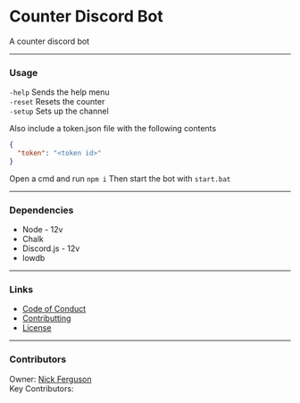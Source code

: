 # Counter Discord Bot

A counter discord bot

---

### Usage

`-help` Sends the help menu  
`-reset` Resets the counter  
`-setup` Sets up the channel  

Also include a token.json file with the following contents
```json
{
  "token": "<token id>" 
}
```
Open a cmd and run `npm i`
Then start the bot with `start.bat`

---

### Dependencies
- Node - 12v
- Chalk
- Discord.js - 12v
- lowdb

---

### Links
- [Code of Conduct]()
- [Contributting]()
- [License]()

---

### Contributors
Owner: [Nick Ferguson](https://github.com/N-F9)  
Key Contributors: 
